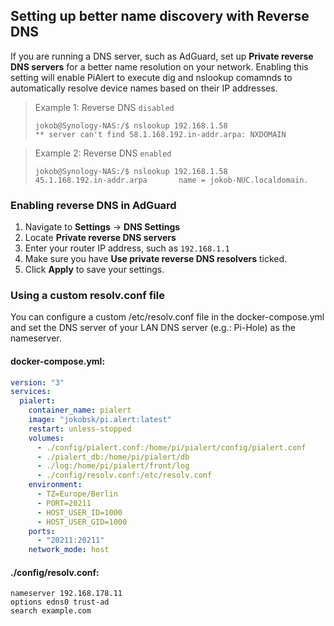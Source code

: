 ## Setting up better name discovery with Reverse DNS

If you are running a DNS server, such as AdGuard, set up **Private reverse DNS servers** for a better name resolution on your network. Enabling this setting will enable PiAlert to execute dig and nslookup comamnds to automatically resolve device names based on their IP addresses.

> Example 1: Reverse DNS `disabled`
> 
> ```
> jokob@Synology-NAS:/$ nslookup 192.168.1.58
> ** server can't find 58.1.168.192.in-addr.arpa: NXDOMAIN
> 
> ```

> Example 2: Reverse DNS `enabled`
> 
> ```
> jokob@Synology-NAS:/$ nslookup 192.168.1.58
> 45.1.168.192.in-addr.arpa       name = jokob-NUC.localdomain.
> ```

### Enabling reverse DNS in AdGuard

1. Navigate to **Settings** ->  **DNS Settings**
2. Locate **Private reverse DNS servers**
3. Enter your router IP address, such as `192.168.1.1`
4. Make sure you have **Use private reverse DNS resolvers** ticked.
5. Click **Apply** to save your settings.


### Using a custom resolv.conf file

You can  configure a custom /etc/resolv.conf file in the docker-compose.yml and set the DNS server of your LAN DNS server (e.g.: Pi-Hole) as the nameserver. 

#### docker-compose.yml:

```yaml
version: "3"
services:
  pialert:
    container_name: pialert
    image: "jokobsk/pi.alert:latest"
    restart: unless-stopped
    volumes:
      - ./config/pialert.conf:/home/pi/pialert/config/pialert.conf
      - ./pialert_db:/home/pi/pialert/db
      - ./log:/home/pi/pialert/front/log
      - ./config/resolv.conf:/etc/resolv.conf
    environment:
      - TZ=Europe/Berlin
      - PORT=20211
      - HOST_USER_ID=1000
      - HOST_USER_GID=1000
    ports:
      - "20211:20211"
    network_mode: host
```

#### ./config/resolv.conf:

```
nameserver 192.168.178.11
options edns0 trust-ad
search example.com
```